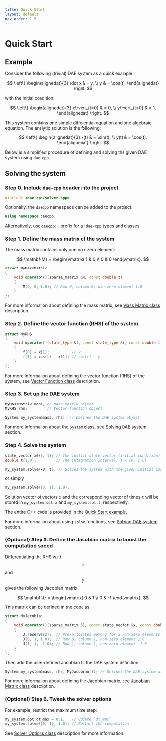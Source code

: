 ```yaml
---
title: Quick Start
layout: default
nav_order: 1.5
---
```


# Quick Start

## Example

Consider the following (trivial) DAE system as a quick example:

$$
\left\{
    \begin{alignedat}{3}
        \dot x & = y, \\
        y & = \cos(t),
    \end{alignedat}
\right.
$$

with the initial condition:

$$
\left\{
    \begin{alignedat}{3}
        x\rvert_{t=0} & = 0, \\
        y\rvert_{t=0} & = 1.
    \end{alignedat}
\right.
$$

This system contains one simple differential equation and one algebraic equation. The analytic solution is the following:

$$
\left\{
    \begin{alignedat}{3}
        x(t) & = \sin(t), \\
        y(t) & = \cos(t).
    \end{alignedat}
\right.
$$

Below is a simplified procedure of defining and solving the given DAE system using `dae-cpp`.

## Solving the system

### Step 0. Include `dae-cpp` header into the project

```cpp
#include <dae-cpp/solver.hpp>
```

Optionally, the `daecpp` namespace can be added to the project:

```cpp
using namespace daecpp;
```

Alternatively, use `daecpp::` prefix for all `dae-cpp` types and classes.

### Step 1. Define the mass matrix of the system

The mass matrix contains only one non-zero element:

$$
\mathbf{M} =
\begin{vmatrix}
1 & 0 \\
0 & 0
\end{vmatrix}.
$$

```cpp
struct MyMassMatrix
{
    void operator()(sparse_matrix &M, const double t)
    {
        M(0, 0, 1.0); // Row 0, column 0, non-zero element 1.0
    }
};
```

For more information about defining the mass matrix, see [Mass Matrix class](mass-matrix.html) description.

### Step 2. Define the vector function (RHS) of the system

```cpp
struct MyRHS
{
    void operator()(state_type &f, const state_type &x, const double t)
    {
        f[0] = x[1];          // y
        f[1] = cos(t) - x[1]; // cos(t) - y
    }
};
```

For more information about defining the vector function (RHS) of the system, see [Vector Function class](vector-function.html) description.

### Step 3. Set up the DAE system

```cpp
MyMassMatrix mass; // Mass matrix object
MyRHS rhs;         // Vector-function object

System my_system(mass, rhs); // Defines the DAE system object
```

For more information about the `System` class, see [Solving DAE system](solve.html) section.

### Step 4. Solve the system

```cpp
state_vector x0{0, 1}; // The initial state vector (initial condition)
double t{1.0};         // The integration interval: t = [0, 1.0]

my_system.solve(x0, t); // Solves the system with the given initial condition `x0` and time `t`
```

or simply

```cpp
my_system.solve({0, 1}, 1.0);
```

Solution vector of vectors `x` and the corresponding vector of times `t` will be stored in `my_system.sol.x` and `my_system.sol.t`, respectively.

The entire C++ code is provided in the [Quick Start example](https://github.com/dae-cpp/dae-cpp/blob/master/examples/quick_start/quick_start.cpp).

For more information about using `solve` functions, see [Solving DAE system](solve.html) section.

### (Optional) Step 5. Define the Jacobian matrix to boost the computation speed

Differentiating the RHS w.r.t. $$x$$ and $$y$$ gives the following Jacobian matrix:

$$
\mathbf{J} =
\begin{vmatrix}
0 & 1 \\
0 & -1
\end{vmatrix}.
$$

This matrix can be defined in the code as

```cpp
struct MyJacobian
{
    void operator()(sparse_matrix &J, const state_vector &x, const double t)
    {
        J.reserve(2);  // Pre-allocates memory for 2 non-zero elements (optional)
        J(0, 1, 1.0);  // Row 0, column 1, non-zero element 1.0
        J(1, 1, -1.0); // Row 1, column 1, non-zero element -1.0
    }
};
```

Then add the user-defined Jacobian to the DAE system definition:

```cpp
System my_system(mass, rhs, MyJacobian()); // Defines the DAE system with Jacobian
```

For more information about defining the Jacobian matrix, see [Jacobian Matrix class](jacobian-matrix.html) description.

### (Optional) Step 6. Tweak the solver options

For example, restrict the maximum time step:

```cpp
my_system.opt.dt_max = 0.1;   // Update `dt_max`
my_system.solve({0, 1}, 1.0); // Restart the computation
```

See [Solver Options class](solver-options.html) description for more information.
